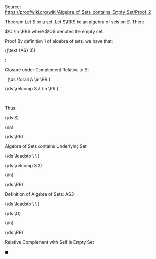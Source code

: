 # 

Source: https://proofwiki.org/wiki/Algebra_of_Sets_contains_Empty_Set/Proof_2

Theorem
Let $S$ be a set.
Let $\RR$ be an algebra of sets on $S$.
Then:

$\O \in \RR$
where $\O$ denotes the empty set.


Proof
By definition $1$ of algebra of sets, we have that:




\((\text {AS} 3)\)  

$:$  



Closure under Complement Relative to $S$:   

  \(\ds \forall A \in \RR:\)

\(\ds \relcomp S A \in \RR \)   







  


Thus:














\(\ds S\)

\(\in\)







\(\ds \RR\)





Algebra of Sets contains Underlying Set‎








\(\ds \leadsto \ \ \)





\(\ds \relcomp S S\)

\(\in\)







\(\ds \RR\)





Definition of Algebra of Sets: $\text {AS} 3$








\(\ds \leadsto \ \ \)





\(\ds \O\)

\(\in\)







\(\ds \RR\)





Relative Complement with Self is Empty Set



$\blacksquare$





